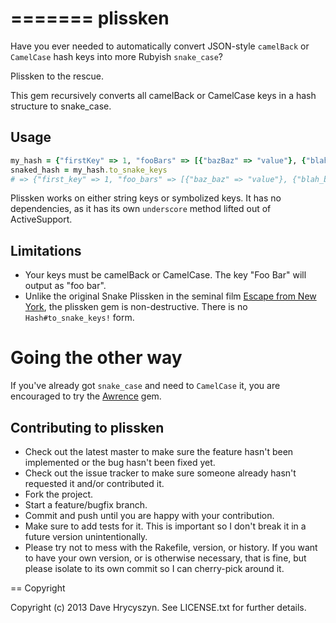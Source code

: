 =======
plissken
========

Have you ever needed to automatically convert JSON-style `camelBack` or `CamelCase` hash keys into more Rubyish `snake_case`?

Plissken to the rescue.

This gem recursively converts all camelBack or CamelCase keys in a hash structure to snake_case.

## Usage

```ruby
my_hash = {"firstKey" => 1, "fooBars" => [{"bazBaz" => "value"}, {"blahBlah" => "value"}]}
snaked_hash = my_hash.to_snake_keys
# => {"first_key" => 1, "foo_bars" => [{"baz_baz" => "value"}, {"blah_blah" => "value"}]}
```

Plissken works on either string keys or symbolized keys. It has no dependencies, as it has its own `underscore` method lifted out of ActiveSupport.

## Limitations

* Your keys must be camelBack or CamelCase. The key "Foo Bar" will output as "foo bar".
* Unlike the original Snake Plissken in the seminal film [Escape from New York](http://en.wikipedia.org/wiki/Escape_from_New_York), the plissken gem is non-destructive. There is no `Hash#to_snake_keys!` form.

# Going the other way

If you've already got `snake_case` and need to `CamelCase` it, you are encouraged to try
the [Awrence](http://github.com/futurechimp/awrence) gem.

## Contributing to plissken

* Check out the latest master to make sure the feature hasn't been implemented or the bug hasn't been fixed yet.
* Check out the issue tracker to make sure someone already hasn't requested it and/or contributed it.
* Fork the project.
* Start a feature/bugfix branch.
* Commit and push until you are happy with your contribution.
* Make sure to add tests for it. This is important so I don't break it in a future version unintentionally.
* Please try not to mess with the Rakefile, version, or history. If you want to have your own version, or is otherwise necessary, that is fine, but please isolate to its own commit so I can cherry-pick around it.

== Copyright

Copyright (c) 2013 Dave Hrycyszyn. See LICENSE.txt for
further details.

